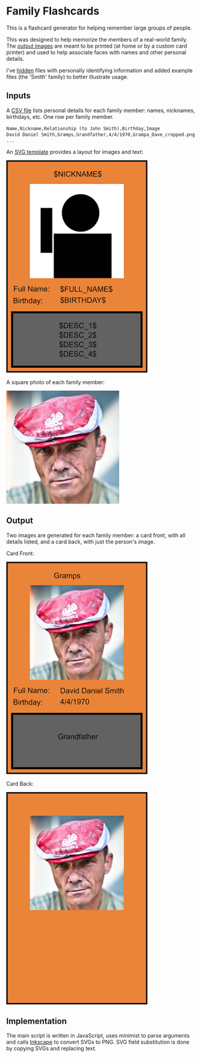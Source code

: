 # Family Flashcards

This is a flashcard generator for helping remember large groups of people.

This was designed to help memorize the members of a real-world family. The [output images](output/smiths/png) are meant to be printed (at home or by a custom card printer) and used to help associate faces with names and other personal details.

I've [hidden](.gitignore) files with personally identifying information and added example files (the 'Smith' family) to better illustrate usage.

## Inputs
A [CSV file](input/data/smiths_example.csv) lists personal details for each family member: names, nicknames, birthdays, etc. One row per family member.

```
Name,Nickname,Relationship (to John Smith),Birthday,Image
David Daniel Smith,Gramps,Grandfather,4/4/1970,Grampa_Dave_cropped.png
...
```

An [SVG template](input/templates) provides a layout for images and text:

![](readme/template_front_small.png)

A square photo of each family member:

![](readme/Grampa_Dave_small.png)

## Output

Two images are generated for each family member: a card front, with all details listed, and a card back, with just the person's image.

Card Front:

![](readme/sm_David_Daniel_Smith_front.png)

Card Back: 

![](readme/sm_David_Daniel_Smith_back.png)

## Implementation
The main script is written in JavaScript, uses minimist to parse arguments and calls [Inkscape](https://inkscape.org/en/doc/inkscape-man.html) to convert SVGs to PNG. SVG field substitution is done by copying SVGs and replacing text.